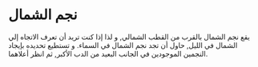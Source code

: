 # نجم الشمال

يقع نجم الشمال بالقرب من القطب الشمالي, و لذا إذا كنت تريد أن تعرف الاتجاه إلي
الشمال في الليل, حاول أن تجد نجم الشمال في السماء. و تستطيع تحديده بإيجاد
النجمين الموجودين في الجانب البعيد من الدب الأكبر, ثم انظر أعلاهما.

